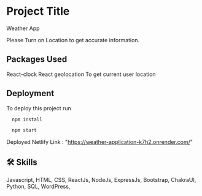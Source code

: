 
# Project Title
Weather App

Please Turn on Location to get accurate information.


## Packages Used
React-clock
React geolocation To get current user location
## Deployment

To deploy this project run

```bash
  npm install 

  npm start
```

Deployed Netlify Link : "https://weather-application-k7h2.onrender.com/"

## 🛠 Skills
Javascript, HTML, CSS, ReactJs, NodeJs, ExpressJs, Bootstrap, 
ChakraUI, Python, SQL, WordPress,

